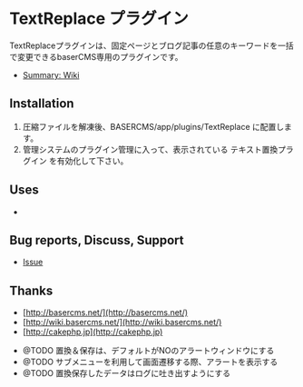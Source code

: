 # TextReplace プラグイン #

TextReplaceプラグインは、固定ページとブログ記事の任意のキーワードを一括で変更できるbaserCMS専用のプラグインです。

- [Summary: Wiki](https://github.com/materializing/TextReplace/wiki)


## Installation ##

1. 圧縮ファイルを解凍後、BASERCMS/app/plugins/TextReplace に配置します。
2. 管理システムのプラグイン管理に入って、表示されている テキスト置換プラグイン を有効化して下さい。


## Uses ##

* 


## Bug reports, Discuss, Support

- [Issue](https://github.com/materializing/TextReplace/issues)


## Thanks

- [http://basercms.net/](http://basercms.net/)
- [http://wiki.basercms.net/](http://wiki.basercms.net/)
- [http://cakephp.jp](http://cakephp.jp)


 * @TODO 置換＆保存は、デフォルトがNOのアラートウィンドウにする
 * @TODO サブメニューを利用して画面遷移する際、アラートを表示する
 * @TODO 置換保存したデータはログに吐き出すようにする
